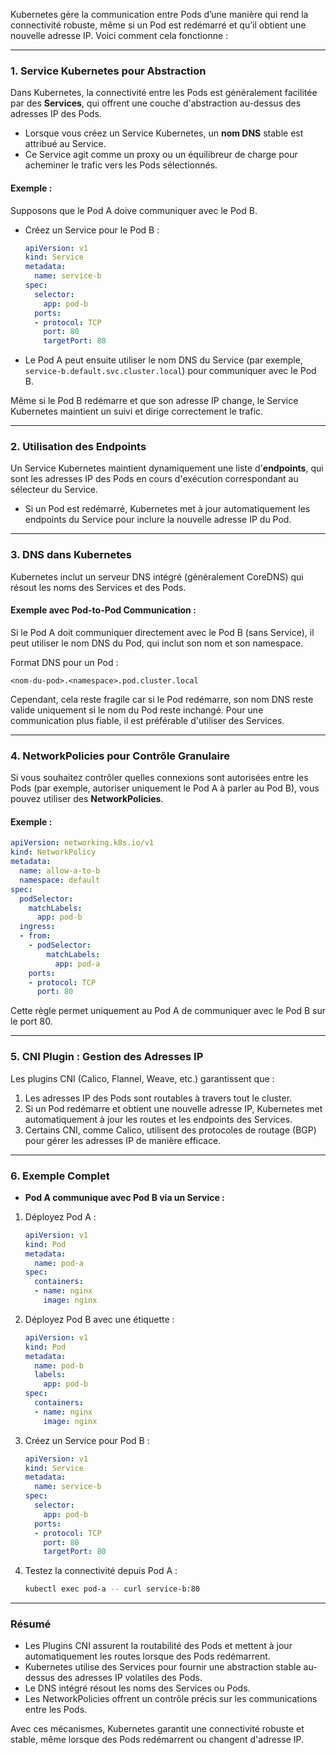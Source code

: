 Kubernetes gère la communication entre Pods d’une manière qui rend la connectivité robuste, même si un Pod est redémarré et qu’il obtient une nouvelle adresse IP. Voici comment cela fonctionne :

---

### 1. **Service Kubernetes pour Abstraction**
Dans Kubernetes, la connectivité entre les Pods est généralement facilitée par des **Services**, qui offrent une couche d'abstraction au-dessus des adresses IP des Pods.

- Lorsque vous créez un Service Kubernetes, un **nom DNS** stable est attribué au Service.
- Ce Service agit comme un proxy ou un équilibreur de charge pour acheminer le trafic vers les Pods sélectionnés.

#### Exemple :
Supposons que le Pod A doive communiquer avec le Pod B.

- Créez un Service pour le Pod B :
  ```yaml
  apiVersion: v1
  kind: Service
  metadata:
    name: service-b
  spec:
    selector:
      app: pod-b
    ports:
    - protocol: TCP
      port: 80
      targetPort: 80
  ```

- Le Pod A peut ensuite utiliser le nom DNS du Service (par exemple, `service-b.default.svc.cluster.local`) pour communiquer avec le Pod B.

Même si le Pod B redémarre et que son adresse IP change, le Service Kubernetes maintient un suivi et dirige correctement le trafic.

---

### 2. **Utilisation des Endpoints**
Un Service Kubernetes maintient dynamiquement une liste d'**endpoints**, qui sont les adresses IP des Pods en cours d'exécution correspondant au sélecteur du Service.

- Si un Pod est redémarré, Kubernetes met à jour automatiquement les endpoints du Service pour inclure la nouvelle adresse IP du Pod.

---

### 3. **DNS dans Kubernetes**
Kubernetes inclut un serveur DNS intégré (généralement CoreDNS) qui résout les noms des Services et des Pods.

#### Exemple avec Pod-to-Pod Communication :
Si le Pod A doit communiquer directement avec le Pod B (sans Service), il peut utiliser le nom DNS du Pod, qui inclut son nom et son namespace.

Format DNS pour un Pod :
```
<nom-du-pod>.<namespace>.pod.cluster.local
```

Cependant, cela reste fragile car si le Pod redémarre, son nom DNS reste valide uniquement si le nom du Pod reste inchangé. Pour une communication plus fiable, il est préférable d'utiliser des Services.

---

### 4. **NetworkPolicies pour Contrôle Granulaire**
Si vous souhaitez contrôler quelles connexions sont autorisées entre les Pods (par exemple, autoriser uniquement le Pod A à parler au Pod B), vous pouvez utiliser des **NetworkPolicies**.

#### Exemple :
```yaml
apiVersion: networking.k8s.io/v1
kind: NetworkPolicy
metadata:
  name: allow-a-to-b
  namespace: default
spec:
  podSelector:
    matchLabels:
      app: pod-b
  ingress:
  - from:
    - podSelector:
        matchLabels:
          app: pod-a
    ports:
    - protocol: TCP
      port: 80
```

Cette règle permet uniquement au Pod A de communiquer avec le Pod B sur le port 80.

---

### 5. **CNI Plugin : Gestion des Adresses IP**
Les plugins CNI (Calico, Flannel, Weave, etc.) garantissent que :
1. Les adresses IP des Pods sont routables à travers tout le cluster.
2. Si un Pod redémarre et obtient une nouvelle adresse IP, Kubernetes met automatiquement à jour les routes et les endpoints des Services.
3. Certains CNI, comme Calico, utilisent des protocoles de routage (BGP) pour gérer les adresses IP de manière efficace.

---

### 6. **Exemple Complet**
- **Pod A communique avec Pod B via un Service :**

1. Déployez Pod A :
   ```yaml
   apiVersion: v1
   kind: Pod
   metadata:
     name: pod-a
   spec:
     containers:
     - name: nginx
       image: nginx
   ```

2. Déployez Pod B avec une étiquette :
   ```yaml
   apiVersion: v1
   kind: Pod
   metadata:
     name: pod-b
     labels:
       app: pod-b
   spec:
     containers:
     - name: nginx
       image: nginx
   ```

3. Créez un Service pour Pod B :
   ```yaml
   apiVersion: v1
   kind: Service
   metadata:
     name: service-b
   spec:
     selector:
       app: pod-b
     ports:
     - protocol: TCP
       port: 80
       targetPort: 80
   ```

4. Testez la connectivité depuis Pod A :
   ```bash
   kubectl exec pod-a -- curl service-b:80
   ```

---

### Résumé
- Les Plugins CNI assurent la routabilité des Pods et mettent à jour automatiquement les routes lorsque des Pods redémarrent.
- Kubernetes utilise des Services pour fournir une abstraction stable au-dessus des adresses IP volatiles des Pods.
- Le DNS intégré résout les noms des Services ou Pods.
- Les NetworkPolicies offrent un contrôle précis sur les communications entre les Pods.

Avec ces mécanismes, Kubernetes garantit une connectivité robuste et stable, même lorsque des Pods redémarrent ou changent d'adresse IP.